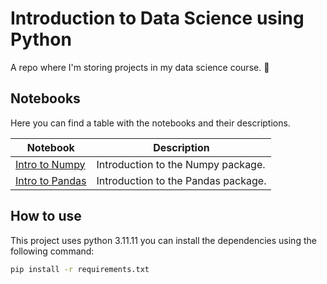 # Introduction to Data Science using Python

A repo where I'm storing projects in my data science course. 🚀

## Notebooks

Here you can find a table with the notebooks and their descriptions.

| Notebook | Description |
| -------- | ----------- |
| [Intro to Numpy](notebooks/Lesson%20II%20-%20Numpy%20Intro.ipynb) | Introduction to the Numpy package. |
| [Intro to Pandas](notebooks/Lesson%20III%20-%20Pandas%20Intro.ipynb) | Introduction to the Pandas package. |

## How to use

This project uses python 3.11.11 you can install the dependencies using the following command:

```bash
pip install -r requirements.txt
```
